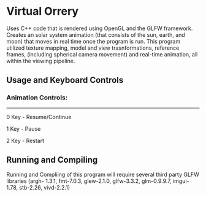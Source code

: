 # Virtual Orrery

Uses C++ code that is rendered using OpenGL and the GLFW framework.
Creates an solar system animation (that consists of the sun, earth, and moon) that moves in real time once the program is run.
This program utilized texture mapping, model and view trasnformations, reference frames, (including spherical camera movement) and real-time animation, all within the viewing pipeline.

## Usage and Keyboard Controls

### Animation Controls:
-------------
0 Key - Resume/Continue

1 Key - Pause 

2 Key - Restart


## Running and Compiling
Running and Compliing of this program will require several third party GLFW libraries (argh- 1.3.1, fmt-7.0.3, glew-2.1.0, glfw-3.3.2, glm-0.9.9.7, imgui-1.78, stb-2.26, vivd-2.2.1)
